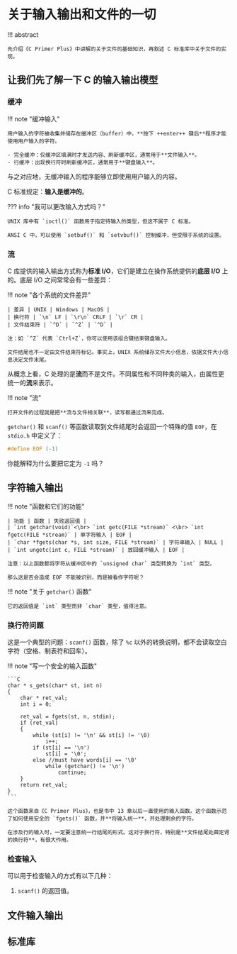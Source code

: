 # 关于输入输出和文件的一切

<!-- prettier-ignore-start -->
!!! abstract

    先介绍《C Primer Plus》中讲解的关于文件的基础知识，再叙述 C 标准库中关于文件的实现。
    
<!-- prettier-ignore-end -->

## 让我们先了解一下 C 的输入输出模型

### 缓冲

<!-- prettier-ignore-start -->
!!! note "缓冲输入"
    
    用户输入的字符被收集并储存在缓冲区（buffer）中，**按下 ++enter++ 键后**程序才能使用用户输入的字符。

    - 完全缓冲：仅缓冲区填满时才发送内容、刷新缓冲区，通常用于**文件输入**。
    - 行缓冲：出现换行符时刷新缓冲区，通常用于**键盘输入**。
<!-- prettier-ignore-end -->

与之对应地，无缓冲输入的程序能够立即使用用户输入的内容。

C 标准规定：**输入是缓冲的**。

<!-- prettier-ignore-start -->
??? info "我可以更改输入方式吗？"
    
    UNIX 库中有 `ioctl()` 函数用于指定待输入的类型，但这不属于 C 标准。

    ANSI C 中，可以使用 `setbuf()` 和 `setvbuf()` 控制缓冲，但受限于系统的设置。
<!-- prettier-ignore-end -->

### 流

C 库提供的输入输出方式称为**标准 I/O**，它们是建立在操作系统提供的**底层 I/O** 上的。底层 I/O 之间常常会有一些差异：

<!-- prettier-ignore-start -->
!!! note "各个系统的文件差异"

    | 差异 | UNIX | Windows | MacOS |
    | 换行符 | `\n` LF | `\r\n` CRLF | `\r` CR |
    | 文件结束符 | `^D` | `^Z` | `^D` |

    注：如 `^Z` 代表 `Ctrl+Z`，你可以使用该组合键结束键盘输入。

    文件结尾也不一定由文件结束符标记。事实上，UNIX 系统储存文件大小信息，依据文件大小信息决定文件末尾。
<!-- prettier-ignore-end -->

从概念上看，C 处理的是**流**而不是文件。不同属性和不同种类的输入，由属性更统一的**流**来表示。

<!-- prettier-ignore-start -->
!!! note "流"
    
    打开文件的过程就是把**流与文件相关联**，读写都通过流来完成。
<!-- prettier-ignore-end -->

`getchar()` 和 `scanf()` 等函数读取到文件结尾时会返回一个特殊的值 `EOF`，在 `stdio.h` 中定义了：

```C
#define EOF (-1)
```

你能解释为什么要把它定为 `-1` 吗？

## 字符输入输出

<!-- prettier-ignore-start -->
!!! note "函数和它们的功能"
    
    | 功能 | 函数 | 失败返回值 |
    | `int getchar(void)`<\br> `int getc(FILE *stream)` <\br> `int fgetc(FILE *stream)` | 单字符输入 | EOF |
    | `char *fgets(char *s, int size, FILE *stream)` | 字符串输入 | NULL |
    | `int ungetc(int c, FILE *stream)` | 放回缓冲输入 | EOF |

    注意：以上函数都将字符从缓冲区中的 `unsigned char` 类型转换为 `int` 类型。

    那么这是否会造成 EOF 不能被识别，而是被看作字符呢？
<!-- prettier-ignore-end -->


<!-- prettier-ignore-start -->
!!! note "关于 `getchar()` 函数"
    
    它的返回值是 `int` 类型而非 `char` 类型，值得注意。
<!-- prettier-ignore-end -->

### 换行符问题

这是一个典型的问题：`scanf()` 函数，除了 `%c` 以外的转换说明，都不会读取空白字符（空格、制表符和回车）。

<!-- prettier-ignore-start -->
!!! note "写一个安全的输入函数"
    
    ```C
    char * s_gets(char* st, int n)
    {
        char * ret_val;
        int i = 0;

        ret_val = fgets(st, n, stdin);
        if (ret_val)
        {
            while (st[i] != '\n' && st[i] != '\0)
                i++;
            if (st[i] == '\n')
                st[i] = '\0';
            else //must have words[i] == '\0'
                while (getchar() != '\n')
                    continue;
        }
        return ret_val;
    }
    ```

    这个函数来自《C Primer Plus》，也是书中 13 章以后一直使用的输入函数。这个函数示范了如何使用安全的 `fgets()` 函数，并**将输入统一**，并处理剩余的字符。

    在涉及行的输入时，一定要注意统一行结尾的形式。这对于换行符，特别是**文件结尾处薛定谔的换行符**，有很大作用。
<!-- prettier-ignore-end -->

### 检查输入

可以用于检查输入的方式有以下几种：

1. `scanf()` 的返回值。


## 文件输入输出

## 标准库

